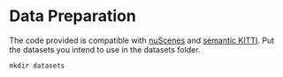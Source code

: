# Data Preparation

The code provided is compatible with [nuScenes](https://www.nuscenes.org/lidar-segmentation) and [semantic KITTI](http://www.semantic-kitti.org/tasks.html#semseg). 
Put the datasets you intend to use in the datasets folder.

```
mkdir datasets

```